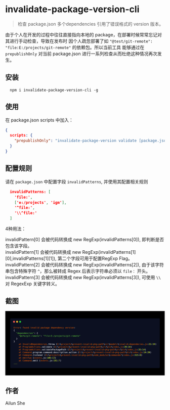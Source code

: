 # invalidate-package-version-cli

> 检查 package.json 多个dependencies 引用了错误格式的 version 版本。

由于个人在开发的过程中往往直接指向本地的 package，在部署时候常常忘记对其进行手动检查，导致在发布时
因个人疏忽部署了如 `"@test/git-remote": "file:E:/projects/git-remote"` 的依赖包。所以当前工具
能够通过在 `prepublishOnly` 对当前 package.json 进行一系列检查从而杜绝这种情况再次发生。

## 安装

```shell
  npm i invalidate-package-version-cli -g
```

## 使用

在 package.json scripts 中加入：

```json
{
  scripts: {
    "prepublishOnly": "invalidate-package-version validate [package.json路径(可选)]"
  }
}
```

## 配置规则

请在 `package.json` 中配置字段 `invalidPatterns`, 并使用其配置相关规则

```package.json
  invalidPatterns: [
    'file:',
    ['e:/projects', 'igm'],
    '^file:',
    '\\^file:'
  ]
```

4种用法：<br />

invalidPattern[0] 会被代码转换成 new RegExp(invalidPatterns[0]), 即判断是否包含该字段。<br />
invalidPattern[1] 会被代码转换成 new RegExp(invalidPatterns[1][0],invalidPatterns[1][1]), 第二个字段可用于配置RegExp Flag。<br />
invalidPattern[2] 会被代码转换成 new RegExp(invalidPatterns[2]), 由于该字符串包含特殊字符 `^`，那么被转成 Regex 后表示字符串必须以 `file：` 开头。<br />
invalidPattern[3] 会被代码转换成 new RegExp(invalidPatterns[3]), 可使用 `\\` 对 RegexExp 关键字转义。<br />

## 截图

![img](./screenshots/demo-error.png)

## 作者
Ailun She
